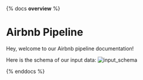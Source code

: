 {% docs __overview__ %}
# Airbnb Pipeline

Hey, welcome to our Airbnb pipeline documentation!

Here is the schema of our input data:
![input_schema](https://dbtlearn.s3.us-east-2.amazonaws.com/input_schema.png)

{% enddocs %}